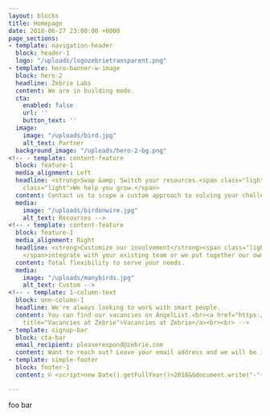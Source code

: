 ```yaml
---
layout: blocks
title: Homepage
date: 2018-06-27 23:00:00 +0000
page_sections:
- template: navigation-header
  block: header-1
  logo: "/uploads/logozebrietransparent.png"
- template: hero-banner-w-image
  block: hero-2
  headline: Zebrie Labs
  content: We are in building mode.
  cta:
    enabled: false
    url: ''
    button_text: ''
  image:
    image: "/uploads/bird.jpg"
    alt_text: Partner
  background_image: "/uploads/hero-2-bg.png"
<!-- - template: content-feature
  block: feature-1
  media_alignment: Left
  headline: <strong>Swap &amp; Switch your resources.<span class="light"> </span></strong><span
    class="light">We help you grow.</span>
  content: Contact us to scope a custom approach to solving your challenges.
  media:
    image: "/uploads/birdonwire.jpg"
    alt_text: Resources -->
<!-- - template: content-feature
  block: feature-1
  media_alignment: Right
  headline: <strong>Customize our involvement</strong><span class="light"> as we can
    </span>integrate with your existing team or we put together our own team.
  content: Total flexibility to serve your needs.
  media:
    image: "/uploads/manybirds.jpg"
    alt_text: Custom -->
<!-- - template: 1-column-text
  block: one-column-1
  headline: We're always looking to work with smart people.
  content: You can find our vacancies on AngelList.<br><a href="https://angel.co/zebrie/jobs"
    title="Vacancies at Zebrie">Vacancies at Zebrie</a><br><br> -->
- template: signup-bar
  block: cta-bar
  email_recipient: pleaserespond@zebrie.com
  content: Want to reach out? Leave your email address and we will be in touch.
- template: simple-footer
  block: footer-1
  content: © <script>new Date().getFullYear()>2018&&document.write("-"+new Date().getFullYear());</script> Zebrie . All Rights Reserved.

---
```


foo bar
